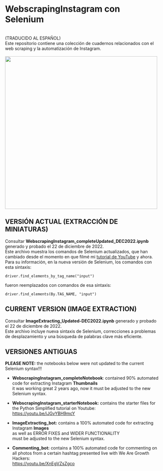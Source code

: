 # WebscrapingInstagram con Selenium
<br>
(TRADUCIDO AL ESPAÑOL)
<br>
Este repositorio contiene una colección de cuadernos relacionados con el web scraping y la automatización de Instagram.
<br>
<br>
<img src="https://user-images.githubusercontent.com/32107652/209244834-8f60b608-1584-44f0-beb5-fa8b2310b085.jpeg" width=500>

## VERSIÓN ACTUAL (EXTRACCIÓN DE MINIATURAS)
Consultar <b>WebscrapingInstagram_completeUpdated_DEC2022.ipynb</b> generado y probado el 22 de diciembre de 2022.
<br>
Este archivo muestra los comandos de Selenium actualizados, que han cambiado desde el momento en que filmé mi <a href="https://youtu.be/iJGvYBH9mcY" target="_blank">tutorial de YouTube</a> y ahora.
<br>
Para su información, en la nueva versión de Selenium, los comandos con esta sintaxis:

```driver.find_elements_by_tag_name("input")```

fueron reemplazados con comandos de esa sintaxis:

```driver.find_elements(By.TAG_NAME, "input")```

## CURRENT VERSION (IMAGE EXTRACTION)

Consultar <b>ImageExtracting_Updated-DEC2022.ipynb</b> generado y probado el 22 de diciembre de 2022.
<br>
Este archivo incluye nueva sintaxis de Selenium, correcciones a problemas de desplazamiento y una búsqueda de palabras clave más eficiente.
<br>

## VERSIONES ANTIGUAS

<b>PLEASE NOTE:</b> the notebooks below were not updated to the current Selenium syntax!!!

- <b>WebscrapingInstagram_completeNotebook</b>: 
  contained 90% automated code for extracting Instagram <b>Thumbnails</b>
  <br>
  it was working great 2 years ago, now it must be adjusted to the new Selenium syntax.

- <b>WebscrapingInstagram_starterNotebook:</b>
  contains the starter files for the Python Simplified tutorial on Youtube:
  <br>
  https://youtu.be/iJGvYBH9mcY

- <b>ImageExtracting_bot:</b>
  contains a 100% automated code for extracting Instagram <b>Images</b>
  <br>
  as well as ERROR FIXES and WIDER FUNCTIONALITY
  <br>
  must be adjusted to the new Selenium syntax.

- <b>Commenting_bot:</b>
  contains a 100% automated code for commenting on all photos from a certain hashtag presented live with We Are Growth Hackers:
  <br>
  https://youtu.be/XnEgVZsZgco


